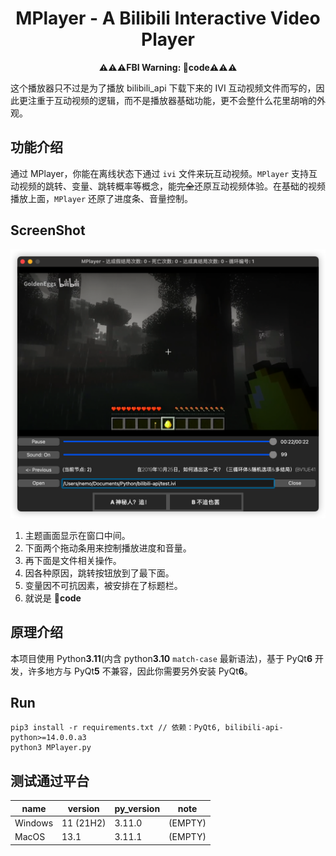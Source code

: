 <div align="center">

# **MPlayer** - A Bilibili Interactive Video Player

**⚠️⚠️⚠️FBI Warning: **💩code**⚠️⚠️⚠️**

</div>

这个播放器只不过是为了播放 bilibili_api 下载下来的 IVI 互动视频文件而写的，因此更注重于互动视频的逻辑，而不是播放器基础功能，更不会整什么花里胡哨的外观。

## 功能介绍

通过 MPlayer，你能在离线状态下通过 `ivi` 文件来玩互动视频。`MPlayer` 支持互动视频的跳转、变量、跳转概率等概念，能~~完全~~还原互动视频体验。在基础的视频播放上面，`MPlayer` 还原了进度条、音量控制。

## ScreenShot

![](screenshot.png)

1. 主题画面显示在窗口中间。
2. 下面两个拖动条用来控制播放进度和音量。
3. 再下面是文件相关操作。
4. 因各种原因，跳转按钮放到了最下面。
5. 变量因不可抗因素，被安排在了标题栏。
6. 就说是 **💩code**

## 原理介绍

本项目使用 Python**3.11**(内含 python**3.10** `match-case` 最新语法)，基于 PyQt**6** 开发，许多地方与 PyQt**5** 不兼容，因此你需要另外安装 PyQt**6**。

## Run

```
pip3 install -r requirements.txt // 依赖：PyQt6, bilibili-api-python>=14.0.0.a3
python3 MPlayer.py
```

## 测试通过平台

| name | version | py_version | note |
| ---- | ------- | ---------- | ---- |
| Windows | 11 (21H2) | 3.11.0 | (EMPTY) |
| MacOS | 13.1 | 3.11.1 | (EMPTY) |
